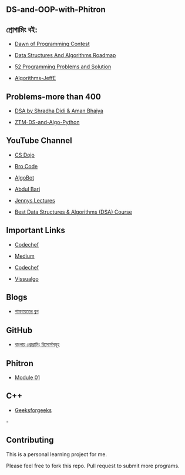 ## DS-and-OOP-with-Phitron

## প্রোগামিং বই:

- [Dawn of Programming Contest](https://docs.google.com/viewer?a=v&pid=sites&srcid=ZGVmYXVsdGRvbWFpbnxzaGFudG84NnxneDplNjM5ZjhlYzYxMWY1N2Q)

- [Data Structures And Algorithms Roadmap](https://github.com/yuvrajverma01/Data-Structures-And-Algorithms-Roadmap)

- [52 Programming Problems and Solution](https://drive.google.com/file/d/1ZvkZOrdpJezviiUGHKmy2BNivtygASsT/view?fbclid=IwAR0cmTdxl8Z6oI-OtTO0wQ5blYZQqLnWsuOPypolDJLs6d-XYncQUeEZmdQ)

- [Algorithms-JeffE](https://jeffe.cs.illinois.edu/teaching/algorithms/book/Algorithms-JeffE.pdf)



## Problems-more than 400 
- [DSA by Shradha Didi & Aman Bhaiya](https://docs.google.com/spreadsheets/d/1hXserPuxVoWMG9Hs7y8wVdRCJTcj3xMBAEYUOXQ5Xag/edit#gid=0)

- [ZTM-DS-and-Algo-Python](https://github.com/VicodinAbuser/ZTM-DS-and-Algo-Python)

## YouTube Channel
- [CS Dojo](https://www.youtube.com/watch?v=bum_19loj9A&list=PLBZBJbE_rGRV8D7XZ08LK6z-4zPoWzu5H)

- [Bro Code](https://www.youtube.com/watch?v=xX5iOYCJmBI&list=PLZPZq0r_RZON1eaqfafTnEexRzuHbfZX8&index=1)

- [AlgoBot](https://www.youtube.com/watch?v=3gwBZwsa_ik&list=PLknt5L1fvp7W97R2VvIWaim6s1HuCe06y)

- [Abdul Bari](https://www.youtube.com/watch?v=0IAPZzGSbME&list=PLDN4rrl48XKpZkf03iYFl-O29szjTrs_O)

- [Jennys Lectures](https://www.youtube.com/watch?v=9oWd4VJOwr0&list=PLdo5W4Nhv31bbKJzrsKfMpo_grxuLl8LU&index=100)

- [Best Data Structures & Algorithms (DSA) Course](https://www.youtube.com/watch?v=rZ41y93P2Qo&list=PL9gnSGHSqcnr_DxHsP7AW9ftq0AtAyYqJ&index=2)

## Important Links
- [Codechef](https://www.codechef.com/getting-started)

- [Medium](https://medium.com/techie-delight/top-25-algorithms-every-programmer-should-know-373246b4881b)

- [Codechef](https://www.codechef.com/certification/data-structures-and-algorithms/prepare)

- [Vissualgo](https://visualgo.net/en)

## Blogs

- [শাফায়েতের ব্লগ](http://www.shafaetsplanet.com/?p=2689)


## GitHub 
- [বাংলায় প্রোগ্রামিং রিসোর্সসমূহ](https://github.com/me-shaon/bangla-programming-resources#%E0%A6%8F%E0%A6%B2%E0%A6%97%E0%A7%8B%E0%A6%B0%E0%A6%BF%E0%A6%A6%E0%A6%AE)

## Phitron 

- [Module 01](https://drive.google.com/file/d/1lrb5U402Sn6Y0i8gUX6I2RFivP8wxCht/view)

## C++

- [Geeksforgeeks](https://www.geeksforgeeks.org/c-data-types/?ref=lbp)

-[](chrome://bookmarks/?id=1467)

## Contributing

This is a personal learning project for me.

Please feel free to fork this repo. Pull request to submit more programs.
